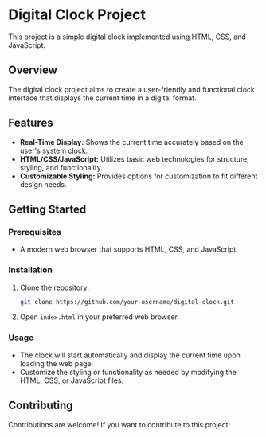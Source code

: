 # Digital Clock Project

This project is a simple digital clock implemented using HTML, CSS, and JavaScript.

## Overview

The digital clock project aims to create a user-friendly and functional clock interface that displays the current time in a digital format. 

## Features

- **Real-Time Display:** Shows the current time accurately based on the user's system clock.
- **HTML/CSS/JavaScript:** Utilizes basic web technologies for structure, styling, and functionality.
- **Customizable Styling:** Provides options for customization to fit different design needs.

## Getting Started

### Prerequisites

- A modern web browser that supports HTML, CSS, and JavaScript.

### Installation

1. Clone the repository:
    ```bash
    git clone https://github.com/your-username/digital-clock.git
    ```

2. Open `index.html` in your preferred web browser.

### Usage

- The clock will start automatically and display the current time upon loading the web page.
- Customize the styling or functionality as needed by modifying the HTML, CSS, or JavaScript files.

## Contributing

Contributions are welcome! If you want to contribute to this project:





